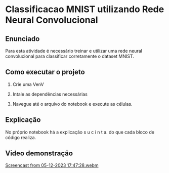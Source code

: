 # Classificacao MNIST utilizando Rede Neural Convolucional

## Enunciado

Para esta atividade é necessário treinar e utilizar uma rede neural convolucional para classificar corretamente o dataset MNIST.

## Como executar o projeto

1) Crie uma VenV 

2) Intale as dependências necessárias

3) Navegue até o arquivo do notebook e execute as células. 

## Explicação

No próprio notebook há a explicação s u c i n t a. do que cada bloco de código realiza.

## Video demonstração

[Screencast from 05-12-2023 17:47:28.webm](https://github.com/Bianca-Cassemiro/Classificacao_MNIST/assets/99203402/0818d635-bac8-4bf0-a9df-930033de5537)
